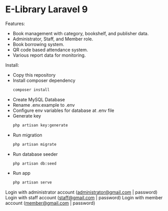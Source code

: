 # E-Library Laravel 9

Features:
- Book management with category, bookshelf, and publisher data.
- Administrator, Staff, and Member role.
- Book borrowing system.
- QR code based attendance system.
- Various report data for monitoring.

Install:
- Copy this repository
- Install composer dependency
  ```bash
  composer install
  ```
- Create MySQL Database
- Rename .env.example to .env
- Configure env variables for database at .env file
- Generate key
  ```bash
  php artisan key:generate
  ```
- Run migration
  ```bash
  php artisan migrate
  ```
- Run database seeder
  ```bash
  php artisan db:seed
  ```
- Run app
  ```bash
  php artisan serve
  ```

Login with administrator account (administrator@gmail.com | password)
Login with staff account (staff@gmail.com | password)
Login with member account (member@gmail.com | password)